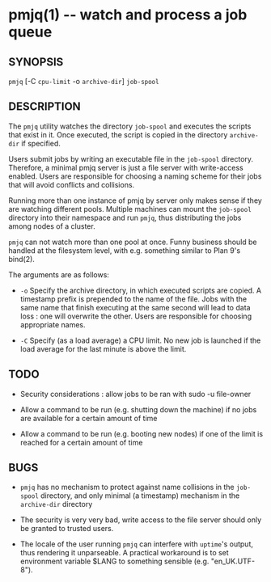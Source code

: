 pmjq(1) -- watch and process a job queue
========================================


## SYNOPSIS
`pmjq` [-C `cpu-limit` -o `archive-dir`] `job-spool`

## DESCRIPTION

The `pmjq` utility watches the directory `job-spool` and executes the scripts that exist in it. Once executed, the script is copied in the directory `archive-dir` if specified.

Users submit jobs by writing an executable file in the `job-spool` directory. Therefore, a minimal pmjq server is just a file server with write-access enabled. Users are responsible for choosing a naming scheme for their jobs that will avoid conflicts and collisions.

Running more than one instance of pmjq by server only makes sense if they are watching different pools. Multiple machines can mount the `job-spool` directory into their namespace and run `pmjq`, thus distributing the jobs among nodes of a cluster.

`pmjq` can not watch more than one pool at once. Funny business should be handled at the filesystem level, with e.g. something similar to Plan 9's bind(2).

The arguments are as follows:

* `-o`
Specify the archive directory, in which executed scripts are copied. A timestamp prefix is prepended to the name of the file. Jobs with the same name that finish executing at the same second will lead to data loss : one will overwrite the other. Users are responsible for choosing appropriate names.

* `-C`
Specify (as a load average) a CPU limit. No new job is launched if the load average for the last minute is above the limit.

## TODO

* Security considerations : allow jobs to be ran with sudo -u file-owner

* Allow a command to be run (e.g. shutting down the machine) if no jobs are available for a certain amount of time

* Allow a command to be run (e.g. booting new nodes) if one of the limit is reached for a certain amount of time

## BUGS

* `pmjq` has no mechanism to protect against name collisions in the `job-spool` directory, and only minimal (a timestamp) mechanism in the `archive-dir` directory

* The security is very very bad, write access to the file server should only be granted to trusted users.

* The locale of the user running `pmjq` can interfere with `uptime`'s output, thus rendering it unparseable. A practical workaround is to set environment variable $LANG to something sensible (e.g. "en_UK.UTF-8").
